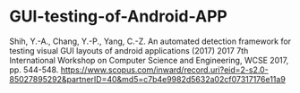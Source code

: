 # GUI-testing-of-Android-APP
Shih, Y.-A., Chang, Y.-P., Yang, C.-Z.
An automated detection framework for testing visual GUI layouts of android applications
(2017) 2017 7th International Workshop on Computer Science and Engineering, WCSE 2017, pp. 544-548. 
https://www.scopus.com/inward/record.uri?eid=2-s2.0-85027895292&partnerID=40&md5=c7b4e9982d5632a02cf07317176e11a9
